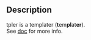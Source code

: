 ## Description ##
tpler is a templater (<b>t</b>em<b>pl</b>at<b>er</b>).<br/>
See [doc](https://github.com/SPython/tpler/blob/master/doc/doc.xhtml) for more info.

